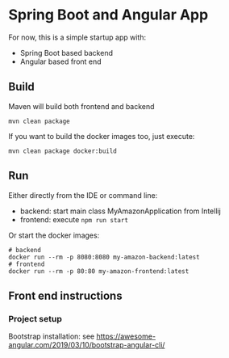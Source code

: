 # Spring Boot and Angular App

For now, this is a simple startup app with:

* Spring Boot based backend
* Angular based front end

## Build

Maven will build both frontend and backend

```
mvn clean package
```

If you want to build the docker images too, just execute:

```
mvn clean package docker:build
```

## Run

Either directly from the IDE or command line:

* backend: start main class MyAmazonApplication from Intellij
* frontend: execute `npm run start`

Or start the docker images:

```
# backend
docker run --rm -p 8080:8080 my-amazon-backend:latest
# frontend
docker run --rm -p 80:80 my-amazon-frontend:latest
```


## Front end instructions

### Project setup

Bootstrap installation: see https://awesome-angular.com/2019/03/10/bootstrap-angular-cli/

